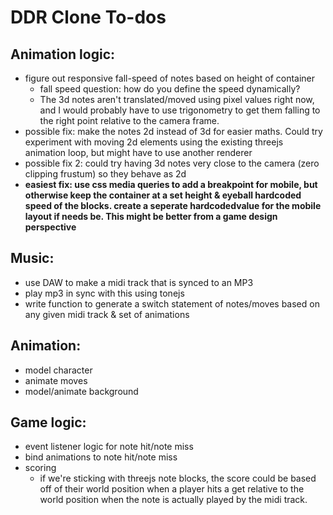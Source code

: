 # DDR Clone To-dos

## Animation logic:
- figure out responsive fall-speed of notes based on height of container
  - fall speed question: how do you define the speed dynamically?
  - The 3d notes aren't translated/moved using pixel values right now, and I would probably have to use trigonometry to get them falling to the right point relative to the camera frame.
 - possible fix: make the notes 2d instead of 3d for easier maths. Could try experiment with moving 2d elements using the existing threejs animation loop, but might have to use another renderer
 - possible fix 2: could try having 3d notes very close to the camera (zero clipping frustum) so they behave as 2d
 - **easiest fix: use css media queries to add a breakpoint for mobile, but otherwise keep the container at a set height & eyeball hardcoded speed of the blocks. create a seperate hardcodedvalue for the mobile layout if needs be. This might be better from a game design perspective**
## Music:
- use DAW to make a midi track that is synced to an MP3
- play mp3 in sync with this using tonejs
- write function to generate a switch statement of notes/moves based on any given midi track & set of animations
## Animation:
- model character
- animate moves
- model/animate background
## Game logic:
- event listener logic for note hit/note miss
- bind animations to note hit/note miss
- scoring
    - if we're sticking with threejs note blocks, the score could be based off of their world position when a player hits a get relative to the world position when the note is actually played by the midi track. 
